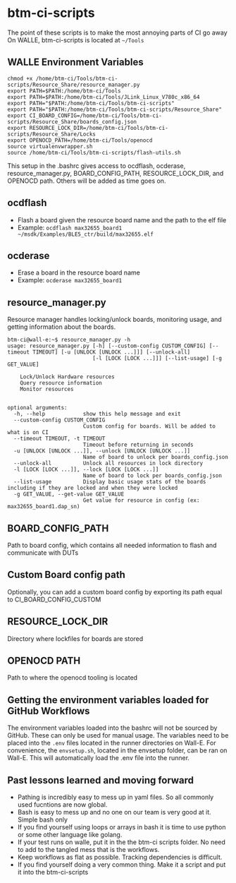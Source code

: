 # btm-ci-scripts
The point of these scripts is to make the most annoying parts of CI go away
On WALLE, 
btm-ci-scripts is located at ```~/Tools```  

## WALLE Environment Variables
```
chmod +x /home/btm-ci/Tools/btm-ci-scripts/Resource_Share/resource_manager.py
export PATH=$PATH:/home/btm-ci/Tools
export PATH=$PATH:/home/btm-ci/Tools/JLink_Linux_V780c_x86_64
export PATH="$PATH:/home/btm-ci/Tools/btm-ci-scripts"
export PATH="$PATH:/home/btm-ci/Tools/btm-ci-scripts/Resource_Share"
export CI_BOARD_CONFIG=/home/btm-ci/Tools/btm-ci-scripts/Resource_Share/boards_config.json
export RESOURCE_LOCK_DIR=/home/btm-ci/Tools/btm-ci-scripts/Resource_Share/Locks
export OPENOCD_PATH=/home/btm-ci/Tools/openocd
source virtualenvwrapper.sh
source /home/btm-ci/Tools/btm-ci-scripts/flash-utils.sh
```
This setup in the .bashrc gives access to ocdflash, ocderase, resource_manager.py, BOARD_CONFIG_PATH, RESOURCE_LOCK_DIR, and OPENOCD path. Others will be added as time goes on.


## ocdflash
- Flash a board given the resource board name and the path to the elf file
- Example: ```ocdflash max32655_board1 ~/msdk/Examples/BLE5_ctr/build/max32655.elf```

 ## ocderase
 - Erase a board in the resource board name
 - Example: ```ocderase max32655_board1```

## resource_manager.py
Resource manager handles locking/unlock boards, monitoring usage, and getting information about the boards. 
```
btm-ci@wall-e:~$ resource_manager.py -h
usage: resource_manager.py [-h] [--custom-config CUSTOM_CONFIG] [--timeout TIMEOUT] [-u [UNLOCK [UNLOCK ...]]] [--unlock-all]
                           [-l [LOCK [LOCK ...]]] [--list-usage] [-g GET_VALUE]

    Lock/Unlock Hardware resources
    Query resource information
    Monitor resources
    

optional arguments:
  -h, --help            show this help message and exit
  --custom-config CUSTOM_CONFIG
                        Custom config for boards. Will be added to what is on CI
  --timeout TIMEOUT, -t TIMEOUT
                        Timeout before returning in seconds
  -u [UNLOCK [UNLOCK ...]], --unlock [UNLOCK [UNLOCK ...]]
                        Name of board to unlock per boards_config.json
  --unlock-all          Unlock all resources in lock directory
  -l [LOCK [LOCK ...]], --lock [LOCK [LOCK ...]]
                        Name of board to lock per boards_config.json
  --list-usage          Display basic usage stats of the boards including if they are locked and when they were locked
  -g GET_VALUE, --get-value GET_VALUE
                        Get value for resource in config (ex: max32655_board1.dap_sn)

```

## BOARD_CONFIG_PATH
Path to board config, which contains all needed information to flash and communicate with DUTs
## Custom Board config path
Optionally, you can add a custom board config by exporting its path equal to CI_BOARD_CONFIG_CUSTOM
## RESOURCE_LOCK_DIR
Directory where lockfiles for boards are stored

## OPENOCD PATH
Path to where the openocd tooling is located
## Getting the environment variables loaded for GitHub Workflows
The environment variables loaded into the bashrc will not be sourced by GitHub. These can only be used for manual usage.
The variables need to be placed into the ``.env`` files located in the runner directories on Wall-E. 
For convenience, the ``envsetup.sh``, located in the envsetup folder, can be ran on Wall-E. This will automatically load the .env file into the runner.


## Past lessons learned and moving forward
- Pathing is incredibly easy to mess up in yaml files. So all commonly used fucntions are now global.
- Bash is easy to mess up and no one on our team is very good at it. Simple bash only
- If you find yourself using loops or arrays in bash it is time to use python or some other language like golang.
- If your test runs on walle, put it in the the btm-ci scripts folder. No need to add to the tangled mess that is the workflows.
- Keep workflows as flat as possible. Tracking dependencies is difficult.
- If you find yourself doing a very common thing. Make it a script and put it into the btm-ci-scripts
